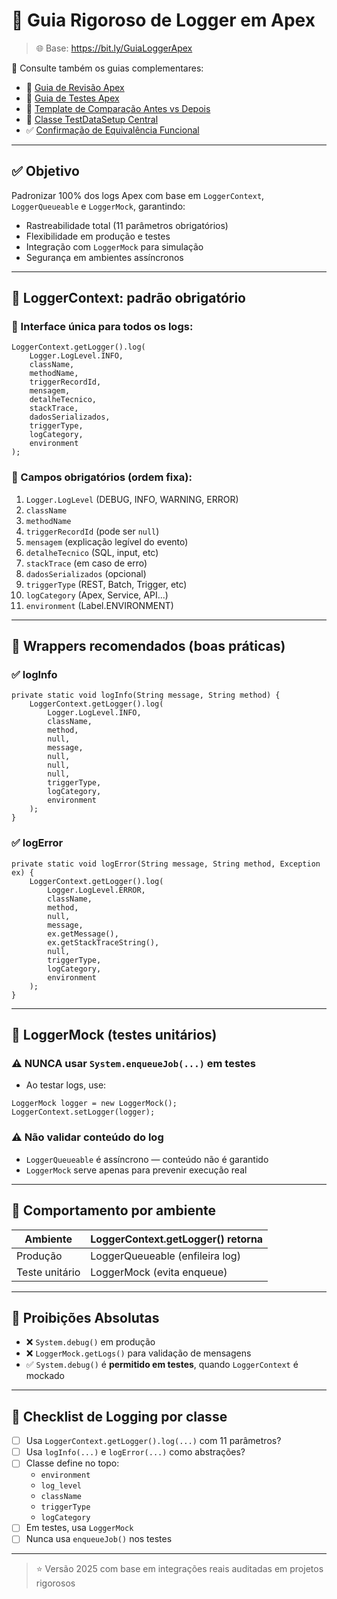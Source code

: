 # 🧪 Guia Rigoroso de Logger em Apex

> 🌐 Base: https://bit.ly/GuiaLoggerApex

📎 Consulte também os guias complementares:
- 📘 [Guia de Revisão Apex](https://bit.ly/GuiaApexRevisao)
- 🧪 [Guia de Testes Apex](https://bit.ly/GuiaTestsApex)
- 🔁 [Template de Comparação Antes vs Depois](https://bit.ly/ComparacaoApex)
- 🧱 [Classe TestDataSetup Central](https://bit.ly/TestDataSetup)
- ✅ [Confirmação de Equivalência Funcional](https://bit.ly/ConfirmacaoApex)

---

## ✅ Objetivo
Padronizar 100% dos logs Apex com base em `LoggerContext`, `LoggerQueueable` e `LoggerMock`, garantindo:
- Rastreabilidade total (11 parâmetros obrigatórios)
- Flexibilidade em produção e testes
- Integração com `LoggerMock` para simulação
- Segurança em ambientes assíncronos

---

## 🧱 LoggerContext: padrão obrigatório

### 🔐 Interface única para todos os logs:
```apex
LoggerContext.getLogger().log(
    Logger.LogLevel.INFO,
    className,
    methodName,
    triggerRecordId,
    mensagem,
    detalheTecnico,
    stackTrace,
    dadosSerializados,
    triggerType,
    logCategory,
    environment
);
```

### 🎯 Campos obrigatórios (ordem fixa):
1. `Logger.LogLevel` (DEBUG, INFO, WARNING, ERROR)
2. `className`
3. `methodName`
4. `triggerRecordId` (pode ser `null`)
5. `mensagem` (explicação legível do evento)
6. `detalheTecnico` (SQL, input, etc)
7. `stackTrace` (em caso de erro)
8. `dadosSerializados` (opcional)
9. `triggerType` (REST, Batch, Trigger, etc)
10. `logCategory` (Apex, Service, API...)
11. `environment` (Label.ENVIRONMENT)

---

## 🧰 Wrappers recomendados (boas práticas)

### ✅ logInfo
```apex
private static void logInfo(String message, String method) {
    LoggerContext.getLogger().log(
        Logger.LogLevel.INFO,
        className,
        method,
        null,
        message,
        null,
        null,
        null,
        triggerType,
        logCategory,
        environment
    );
}
```

### ✅ logError
```apex
private static void logError(String message, String method, Exception ex) {
    LoggerContext.getLogger().log(
        Logger.LogLevel.ERROR,
        className,
        method,
        null,
        message,
        ex.getMessage(),
        ex.getStackTraceString(),
        null,
        triggerType,
        logCategory,
        environment
    );
}
```

---

## 🧪 LoggerMock (testes unitários)

### ⚠️ NUNCA usar `System.enqueueJob(...)` em testes
- Ao testar logs, use:
```apex
LoggerMock logger = new LoggerMock();
LoggerContext.setLogger(logger);
```

### ⚠️ Não validar conteúdo do log
- `LoggerQueueable` é assíncrono — conteúdo não é garantido
- `LoggerMock` serve apenas para prevenir execução real

---

## 🧩 Comportamento por ambiente

| Ambiente       | LoggerContext.getLogger() retorna          |
|----------------|--------------------------------------------|
| Produção       | LoggerQueueable (enfileira log)            |
| Teste unitário | LoggerMock (evita enqueue)                 |

---

## 🛑 Proibições Absolutas

- ❌ `System.debug()` em produção
- ❌ `LoggerMock.getLogs()` para validação de mensagens
- ✅ `System.debug()` é **permitido em testes**, quando `LoggerContext` é mockado


---

## 📎 Checklist de Logging por classe
- [ ] Usa `LoggerContext.getLogger().log(...)` com 11 parâmetros?
- [ ] Usa `logInfo(...)` e `logError(...)` como abstrações?
- [ ] Classe define no topo:
  - `environment`
  - `log_level`
  - `className`
  - `triggerType`
  - `logCategory`
- [ ] Em testes, usa `LoggerMock`
- [ ] Nunca usa `enqueueJob()` nos testes

---

> ⭐ Versão 2025 com base em integrações reais auditadas em projetos rigorosos
